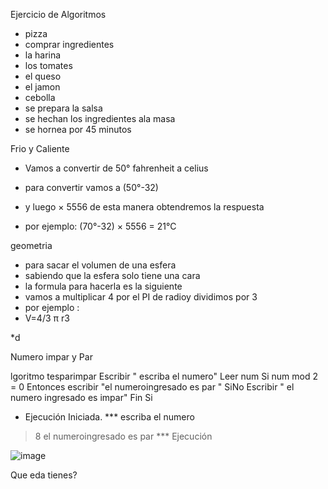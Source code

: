 Ejercicio de Algoritmos
* pizza
* comprar ingredientes 
* la harina  
*  los tomates
*  el queso
*  el jamon
*  cebolla 
*  se prepara  la salsa 
*  se  hechan los ingredientes ala masa 
*  se hornea por 45 minutos

Frio y Caliente

*  Vamos a convertir de 50°  fahrenheit  a celius

*  para  convertir  vamos a  (50°-32) 
*  y luego × 5556 de esta manera obtendremos la respuesta
*  por ejemplo: (70°-32) × 5556 =  21°C

geometria 

*  para sacar el volumen de una esfera 
*  sabiendo que la esfera solo tiene una cara
*  la formula para hacerla es la siguiente
*  vamos  a  multiplicar  4  por  el  PI  de radioy dividimos por  3
*  por ejemplo :   
*  V=4/3 π  r3


*d
























Numero impar y Par 
 
 lgoritmo tesparimpar
	Escribir " escriba el numero"
	Leer num
	Si num mod 2 = 0 Entonces
		escribir "el numeroingresado es par "
	SiNo
		Escribir " el numero  ingresado es impar"
	Fin Si
 
 
 
 
 * Ejecución Iniciada. ***
 escriba el numero
> 8
el numeroingresado es par
*** Ejecución







![image](https://github.com/sucelibarrientos/algoritmo.md/assets/132409206/4e34e77b-aad1-482c-b68a-d342be5e952b)


 Que eda tienes?
 

 
 
 
 
 
 
 
 
